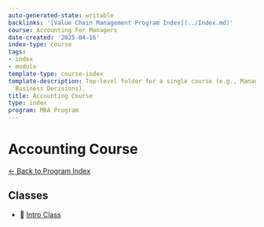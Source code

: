```yaml
---
auto-generated-state: writable
backlinks: '[Value Chain Management Program Index](../Index.md)'
course: Accounting For Managers
date-created: '2025-04-16'
index-type: course
tags:
- index
- module
template-type: course-index
template-description: Top-level folder for a single course (e.g., Managerial Accounting
  Business Decisions).
title: Accounting Course
type: index
program: MBA Program
---
```


# Accounting Course
[← Back to Program Index](../)

## Classes

- 📁 [Intro Class](Intro%20Class/Intro-Class-Index.md)
